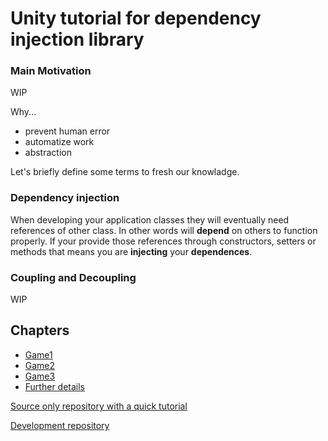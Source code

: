 # Unity tutorial for dependency injection library

### Main Motivation
WIP

Why...
- prevent human error
- automatize work
- abstraction


Let's briefly define some terms to fresh our knowladge.

### Dependency injection
When developing your application classes they will eventually need references of other class. In other words will **depend** on others to function properly. If your provide those references through constructors, setters or methods that means you are **injecting** your **dependences**.

### Coupling and Decoupling
WIP


## Chapters
- [Game1](Assets/Game1/ReadMe1.md)
- [Game2](Assets/Game2/ReadMe2.md)
- [Game3](Assets/Game3/ReadMe3.md)
- [Further details](ReadMeAfter.md)




[Source only repository with a quick tutorial](https://github.com/bit34/Bit34-DI)

[Development repository](https://github.com/bit34/Bit34-DI-Development)
